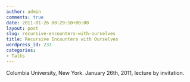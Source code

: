 ```yaml
---
author: admin
comments: true
date: 2011-01-26 00:29:10+00:00
layout: post
slug: recursive-encounters-with-ourselves
title: Recursive Encounters with Ourselves
wordpress_id: 233
categories:
- Talks
---
```


Columbia University, New York.  January 26th, 2011, lecture by invitation.
